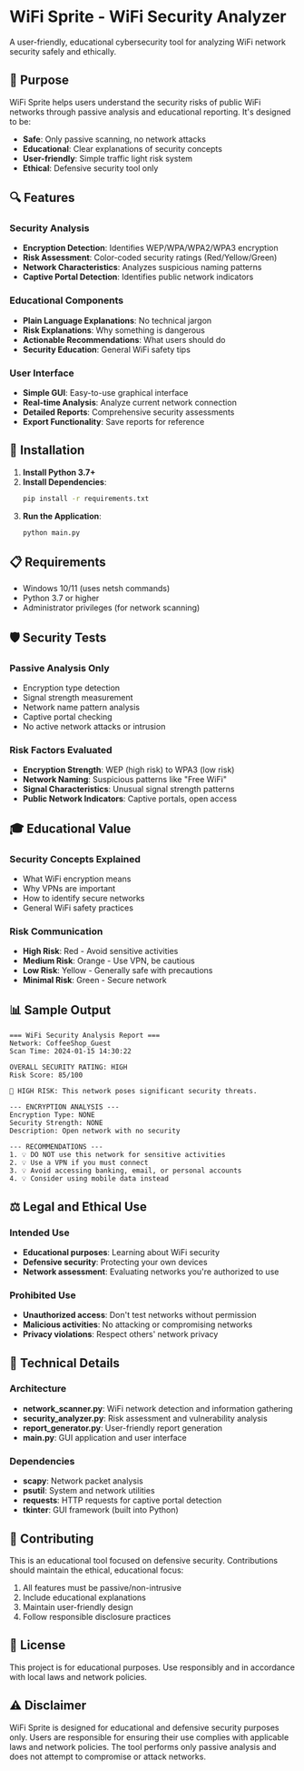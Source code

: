 # WiFi Sprite - WiFi Security Analyzer

A user-friendly, educational cybersecurity tool for analyzing WiFi network security safely and ethically.

## 🎯 Purpose

WiFi Sprite helps users understand the security risks of public WiFi networks through passive analysis and educational reporting. It's designed to be:

- **Safe**: Only passive scanning, no network attacks
- **Educational**: Clear explanations of security concepts
- **User-friendly**: Simple traffic light risk system
- **Ethical**: Defensive security tool only

## 🔍 Features

### Security Analysis
- **Encryption Detection**: Identifies WEP/WPA/WPA2/WPA3 encryption
- **Risk Assessment**: Color-coded security ratings (Red/Yellow/Green)
- **Network Characteristics**: Analyzes suspicious naming patterns
- **Captive Portal Detection**: Identifies public network indicators

### Educational Components
- **Plain Language Explanations**: No technical jargon
- **Risk Explanations**: Why something is dangerous
- **Actionable Recommendations**: What users should do
- **Security Education**: General WiFi safety tips

### User Interface
- **Simple GUI**: Easy-to-use graphical interface
- **Real-time Analysis**: Analyze current network connection
- **Detailed Reports**: Comprehensive security assessments
- **Export Functionality**: Save reports for reference

## 🚀 Installation

1. **Install Python 3.7+**
2. **Install Dependencies**:
   ```bash
   pip install -r requirements.txt
   ```
3. **Run the Application**:
   ```bash
   python main.py
   ```

## 📋 Requirements

- Windows 10/11 (uses netsh commands)
- Python 3.7 or higher
- Administrator privileges (for network scanning)

## 🛡️ Security Tests

### Passive Analysis Only
- Encryption type detection
- Signal strength measurement
- Network name pattern analysis
- Captive portal checking
- No active network attacks or intrusion

### Risk Factors Evaluated
- **Encryption Strength**: WEP (high risk) to WPA3 (low risk)
- **Network Naming**: Suspicious patterns like "Free WiFi"
- **Signal Characteristics**: Unusual signal strength patterns
- **Public Network Indicators**: Captive portals, open access

## 🎓 Educational Value

### Security Concepts Explained
- What WiFi encryption means
- Why VPNs are important
- How to identify secure networks
- General WiFi safety practices

### Risk Communication
- **High Risk**: Red - Avoid sensitive activities
- **Medium Risk**: Orange - Use VPN, be cautious
- **Low Risk**: Yellow - Generally safe with precautions
- **Minimal Risk**: Green - Secure network

## 📊 Sample Output

```
=== WiFi Security Analysis Report ===
Network: CoffeeShop_Guest
Scan Time: 2024-01-15 14:30:22

OVERALL SECURITY RATING: HIGH
Risk Score: 85/100

🔴 HIGH RISK: This network poses significant security threats.

--- ENCRYPTION ANALYSIS ---
Encryption Type: NONE
Security Strength: NONE
Description: Open network with no security

--- RECOMMENDATIONS ---
1. 💡 DO NOT use this network for sensitive activities
2. 💡 Use a VPN if you must connect
3. 💡 Avoid accessing banking, email, or personal accounts
4. 💡 Consider using mobile data instead
```

## ⚖️ Legal and Ethical Use

### Intended Use
- **Educational purposes**: Learning about WiFi security
- **Defensive security**: Protecting your own devices
- **Network assessment**: Evaluating networks you're authorized to use

### Prohibited Use
- **Unauthorized access**: Don't test networks without permission
- **Malicious activities**: No attacking or compromising networks
- **Privacy violations**: Respect others' network privacy

## 🔧 Technical Details

### Architecture
- **network_scanner.py**: WiFi network detection and information gathering
- **security_analyzer.py**: Risk assessment and vulnerability analysis
- **report_generator.py**: User-friendly report generation
- **main.py**: GUI application and user interface

### Dependencies
- **scapy**: Network packet analysis
- **psutil**: System and network utilities
- **requests**: HTTP requests for captive portal detection
- **tkinter**: GUI framework (built into Python)

## 🤝 Contributing

This is an educational tool focused on defensive security. Contributions should maintain the ethical, educational focus:

1. All features must be passive/non-intrusive
2. Include educational explanations
3. Maintain user-friendly design
4. Follow responsible disclosure practices

## 📄 License

This project is for educational purposes. Use responsibly and in accordance with local laws and network policies.

## ⚠️ Disclaimer

WiFi Sprite is designed for educational and defensive security purposes only. Users are responsible for ensuring their use complies with applicable laws and network policies. The tool performs only passive analysis and does not attempt to compromise or attack networks.